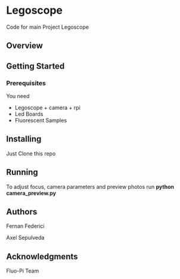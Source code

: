 # Legoscope
Code for main Project Legoscope

## Overview

## Getting Started


### Prerequisites
You need

- Legoscope + camera + rpi
- Led Boards
- Fluorescent Samples

## Installing

Just Clone this repo

## Running 

To adjust focus, camera parameters and preview photos run **python camera_preview.py**

## Authors

Fernan Federici

Axel Sepulveda

## Acknowledgments

Fluo-Pi Team

